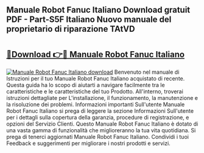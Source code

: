 ## Manuale Robot Fanuc Italiano Download gratuit PDF - Part-S5F Italiano Nuovo manuale del proprietario di riparazione TAtVD

# <h2><a href="http://df9ubw7.blite.top/?on=Manuale+Robot+Fanuc+Italiano">🔗Download 👉🔴 Manuale Robot Fanuc Italiano</a></h2>

[![Manuale Robot Fanuc Italiano download](https://i.imgur.com/lujVjoI.png)](http://df9ubw7.blite.top/?on=Manuale+Robot+Fanuc+Italiano)
Benvenuto nel manuale di Istruzioni per il tuo Manuale Robot Fanuc Italiano acquistato di recente. Questa guida ha lo scopo di aiutarti a navigare facilmente tra le caratteristiche e le caratteristiche del tuo Prodotto. All'interno, troverai istruzioni dettagliate per L'installazione, il funzionamento, la manutenzione e la risoluzione dei problemi. Informazioni importanti Sull'utente Manuale Robot Fanuc Italiano si prega di leggere la sezione Informazioni Sull'utente per i dettagli sulla copertura della garanzia, procedure di registrazione, e opzioni del Servizio Clienti. Questo Manuale Robot Fanuc Italiano è dotato di una vasta gamma di funzionalità che miglioreranno la tua vita quotidiana. Si prega di tenerci aggiornati Manuale Robot Fanuc Italiano. Condividi i tuoi Feedback e suggerimenti per migliorare i nostri prodotti e servizi.
